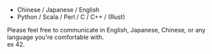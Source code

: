 - Chinese / Japanese / English
- Python / Scala / Perl / C / C++ / (Rust)

Please feel free to communicate in English, Japanese, Chinese, or any language you're comfortable with. </br>
ex 42.
